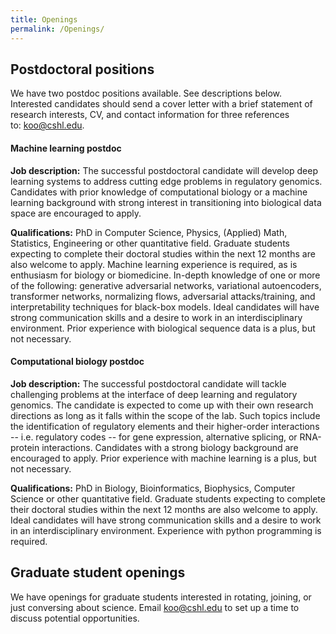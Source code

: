 ```yaml
---
title: Openings
permalink: /Openings/
---
```


## Postdoctoral positions

We have two postdoc positions available. See descriptions below. Interested candidates should send a cover letter with a brief statement of research interests, CV, and contact information for three references to: koo@cshl.edu. 


#### Machine learning postdoc 

<b>Job description:</b> The successful postdoctoral candidate will develop deep learning systems to address cutting edge problems in regulatory genomics. Candidates with prior knowledge of computational biology or a machine learning background with strong interest in transitioning into biological data space are encouraged to apply.  


<b>Qualifications:</b> PhD in Computer Science, Physics, (Applied) Math, Statistics, Engineering or other quantitative field. Graduate students expecting to complete their doctoral studies within the next 12 months are also welcome to apply. Machine learning experience is required, as is enthusiasm for biology or biomedicine. In-depth knowledge of one or more of the following: generative adversarial networks, variational autoencoders, transformer networks, normalizing flows, adversarial attacks/training, and interpretability techniques for black-box models. Ideal candidates will have strong communication skills and a desire to work in an interdisciplinary environment. Prior experience with biological sequence data is a plus, but not necessary.



#### Computational biology postdoc


<b>Job description:</b> The successful postdoctoral candidate will tackle challenging problems at the interface of deep learning and regulatory genomics. The candidate is expected to come up with their own research directions as long as it falls within the scope of the lab. Such topics include the identification of regulatory elements and their higher-order interactions -- i.e. regulatory codes -- for gene expression, alternative splicing, or RNA-protein interactions. Candidates with a strong biology background are encouraged to apply. Prior experience with machine learning is a plus, but not necessary. 

<b>Qualifications:</b> PhD in Biology, Bioinformatics, Biophysics, Computer Science or other quantitative field. Graduate students expecting to complete their doctoral studies within the next 12 months are also welcome to apply. Ideal candidates will have strong communication skills and a desire to work in an interdisciplinary environment. Experience with python programming is required.



## Graduate student openings

We have openings for graduate students interested in rotating, joining, or just conversing about science. Email koo@cshl.edu to set up a time to discuss potential opportunities.














